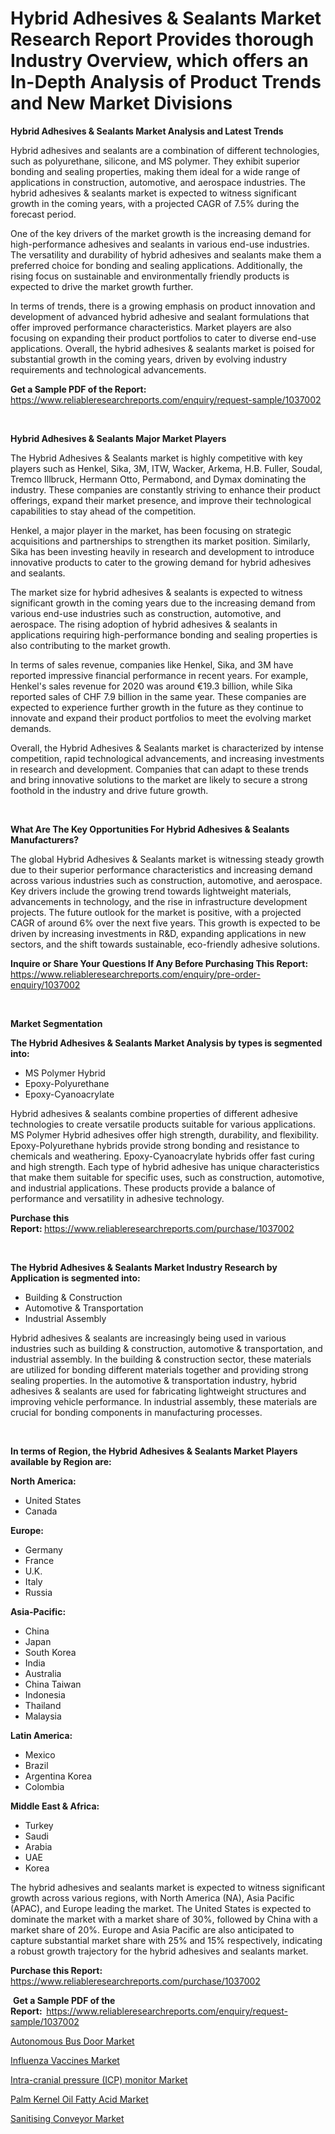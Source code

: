 <p><h1>Hybrid Adhesives & Sealants Market Research Report Provides thorough Industry Overview, which offers an In-Depth Analysis of Product Trends and New Market Divisions</h1></p><p><strong>Hybrid Adhesives & Sealants Market Analysis and Latest Trends</strong></p>
<p><p>Hybrid adhesives and sealants are a combination of different technologies, such as polyurethane, silicone, and MS polymer. They exhibit superior bonding and sealing properties, making them ideal for a wide range of applications in construction, automotive, and aerospace industries. The hybrid adhesives & sealants market is expected to witness significant growth in the coming years, with a projected CAGR of 7.5% during the forecast period.</p><p>One of the key drivers of the market growth is the increasing demand for high-performance adhesives and sealants in various end-use industries. The versatility and durability of hybrid adhesives and sealants make them a preferred choice for bonding and sealing applications. Additionally, the rising focus on sustainable and environmentally friendly products is expected to drive the market growth further.</p><p>In terms of trends, there is a growing emphasis on product innovation and development of advanced hybrid adhesive and sealant formulations that offer improved performance characteristics. Market players are also focusing on expanding their product portfolios to cater to diverse end-use applications. Overall, the hybrid adhesives & sealants market is poised for substantial growth in the coming years, driven by evolving industry requirements and technological advancements.</p></p>
<p><strong>Get a Sample PDF of the Report:&nbsp;</strong> <a href="https://www.reliableresearchreports.com/enquiry/request-sample/1037002">https://www.reliableresearchreports.com/enquiry/request-sample/1037002</a></p>
<p>&nbsp;</p>
<p><strong>Hybrid Adhesives & Sealants Major Market Players</strong></p>
<p><p>The Hybrid Adhesives & Sealants market is highly competitive with key players such as Henkel, Sika, 3M, ITW, Wacker, Arkema, H.B. Fuller, Soudal, Tremco Illbruck, Hermann Otto, Permabond, and Dymax dominating the industry. These companies are constantly striving to enhance their product offerings, expand their market presence, and improve their technological capabilities to stay ahead of the competition.</p><p>Henkel, a major player in the market, has been focusing on strategic acquisitions and partnerships to strengthen its market position. Similarly, Sika has been investing heavily in research and development to introduce innovative products to cater to the growing demand for hybrid adhesives and sealants.</p><p>The market size for hybrid adhesives & sealants is expected to witness significant growth in the coming years due to the increasing demand from various end-use industries such as construction, automotive, and aerospace. The rising adoption of hybrid adhesives & sealants in applications requiring high-performance bonding and sealing properties is also contributing to the market growth.</p><p>In terms of sales revenue, companies like Henkel, Sika, and 3M have reported impressive financial performance in recent years. For example, Henkel's sales revenue for 2020 was around €19.3 billion, while Sika reported sales of CHF 7.9 billion in the same year. These companies are expected to experience further growth in the future as they continue to innovate and expand their product portfolios to meet the evolving market demands.</p><p>Overall, the Hybrid Adhesives & Sealants market is characterized by intense competition, rapid technological advancements, and increasing investments in research and development. Companies that can adapt to these trends and bring innovative solutions to the market are likely to secure a strong foothold in the industry and drive future growth.</p></p>
<p>&nbsp;</p>
<p><strong>What Are The Key Opportunities For Hybrid Adhesives & Sealants Manufacturers?</strong></p>
<p><p>The global Hybrid Adhesives & Sealants market is witnessing steady growth due to their superior performance characteristics and increasing demand across various industries such as construction, automotive, and aerospace. Key drivers include the growing trend towards lightweight materials, advancements in technology, and the rise in infrastructure development projects. The future outlook for the market is positive, with a projected CAGR of around 6% over the next five years. This growth is expected to be driven by increasing investments in R&D, expanding applications in new sectors, and the shift towards sustainable, eco-friendly adhesive solutions.</p></p>
<p><strong>Inquire or Share Your Questions If Any Before Purchasing This Report:</strong> <a href="https://www.reliableresearchreports.com/enquiry/pre-order-enquiry/1037002">https://www.reliableresearchreports.com/enquiry/pre-order-enquiry/1037002</a></p>
<p>&nbsp;</p>
<p><strong>Market Segmentation</strong></p>
<p><strong>The Hybrid Adhesives & Sealants Market Analysis by types is segmented into:</strong></p>
<p><ul><li>MS Polymer Hybrid</li><li>Epoxy-Polyurethane</li><li>Epoxy-Cyanoacrylate</li></ul></p>
<p><p>Hybrid adhesives & sealants combine properties of different adhesive technologies to create versatile products suitable for various applications. MS Polymer Hybrid adhesives offer high strength, durability, and flexibility. Epoxy-Polyurethane hybrids provide strong bonding and resistance to chemicals and weathering. Epoxy-Cyanoacrylate hybrids offer fast curing and high strength. Each type of hybrid adhesive has unique characteristics that make them suitable for specific uses, such as construction, automotive, and industrial applications. These products provide a balance of performance and versatility in adhesive technology.</p></p>
<p><strong>Purchase this Report:&nbsp;</strong><a href="https://www.reliableresearchreports.com/purchase/1037002">https://www.reliableresearchreports.com/purchase/1037002</a></p>
<p>&nbsp;</p>
<p><strong>The Hybrid Adhesives & Sealants Market Industry Research by Application is segmented into:</strong></p>
<p><ul><li>Building & Construction</li><li>Automotive & Transportation</li><li>Industrial Assembly</li></ul></p>
<p><p>Hybrid adhesives & sealants are increasingly being used in various industries such as building & construction, automotive & transportation, and industrial assembly. In the building & construction sector, these materials are utilized for bonding different materials together and providing strong sealing properties. In the automotive & transportation industry, hybrid adhesives & sealants are used for fabricating lightweight structures and improving vehicle performance. In industrial assembly, these materials are crucial for bonding components in manufacturing processes.</p></p>
<p>&nbsp;</p>
<p><strong>In terms of Region, the Hybrid Adhesives & Sealants Market Players available by Region are:</strong></p>
<p>
    <p> <strong> North America: </strong>
        <ul>
            <li>United States</li>
            <li>Canada</li>
        </ul>
        </p> 
    <p> <strong> Europe: </strong>
        <ul>
            <li>Germany</li>
            <li>France</li>
            <li>U.K.</li>
            <li>Italy</li>
            <li>Russia</li>
        </ul>
        </p> 
    <p> <strong> Asia-Pacific: </strong>
        <ul>
            <li>China</li>
            <li>Japan</li>
            <li>South Korea</li>
            <li>India</li>
            <li>Australia</li>
            <li>China Taiwan</li>
            <li>Indonesia</li>
            <li>Thailand</li>
            <li>Malaysia</li>
        </ul>
        </p> 
    <p> <strong> Latin America: </strong>
        <ul>
            <li>Mexico</li>
            <li>Brazil</li>
            <li>Argentina Korea</li>
            <li>Colombia</li>
        </ul>
        </p> 
    <p> <strong> Middle East & Africa: </strong>
        <ul>
            <li>Turkey</li>
            <li>Saudi</li>
            <li>Arabia</li>
            <li>UAE</li>
            <li>Korea</li>
        </ul>
    </p>
    </p>
<p><p>The hybrid adhesives and sealants market is expected to witness significant growth across various regions, with North America (NA), Asia Pacific (APAC), and Europe leading the market. The United States is expected to dominate the market with a market share of 30%, followed by China with a market share of 20%. Europe and Asia Pacific are also anticipated to capture substantial market share with 25% and 15% respectively, indicating a robust growth trajectory for the hybrid adhesives and sealants market.</p></p>
<p><strong>Purchase this Report: </strong><a href="https://www.reliableresearchreports.com/purchase/1037002">https://www.reliableresearchreports.com/purchase/1037002</a></p>
<p>&nbsp;<strong>Get a Sample PDF of the Report:&nbsp;&nbsp;</strong><a href="https://www.reliableresearchreports.com/enquiry/request-sample/1037002">https://www.reliableresearchreports.com/enquiry/request-sample/1037002</a></p>
<p><strong></strong></p>
<p><p><a href="https://issuu.com/reportprime-2/docs/autonomous-bus-door-market-size-2030.pptx">Autonomous Bus Door Market</a></p><p><a href="https://github.com/Whitneyboyettebo9kiw7yr13/Market-Research-Report-List-1/blob/main/influenza-vaccines-market.md">Influenza Vaccines Market</a></p><p><a href="https://github.com/PeterParrish5/Market-Research-Report-List-3/blob/main/intra-cranial-pressure-icp-monitor-market.md">Intra-cranial pressure (ICP) monitor Market</a></p><p><a href="https://issuu.com/reportprime-2/docs/palm-kernel-oil-fatty-acid-market-size-2030.pptx">Palm Kernel Oil Fatty Acid Market</a></p><p><a href="https://medium.com/p/10f6597abb81/edit">Sanitising Conveyor Market</a></p></p>